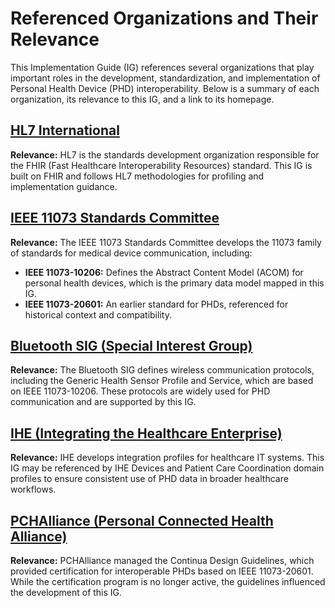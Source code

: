 # Referenced Organizations and Their Relevance

This Implementation Guide (IG) references several organizations that play important roles in the development, standardization, and implementation of Personal Health Device (PHD) interoperability. Below is a summary of each organization, its relevance to this IG, and a link to its homepage.

## [HL7 International](https://www.hl7.org/)
**Relevance:** HL7 is the standards development organization responsible for the FHIR (Fast Healthcare Interoperability Resources) standard. This IG is built on FHIR and follows HL7 methodologies for profiling and implementation guidance.

## [IEEE 11073 Standards Committee](https://sagroups.ieee.org/11073/)
**Relevance:** The IEEE 11073 Standards Committee develops the 11073 family of standards for medical device communication, including:
- **IEEE 11073-10206:** Defines the Abstract Content Model (ACOM) for personal health devices, which is the primary data model mapped in this IG.
- **IEEE 11073-20601:** An earlier standard for PHDs, referenced for historical context and compatibility.

## [Bluetooth SIG (Special Interest Group)](https://www.bluetooth.com/)
**Relevance:** The Bluetooth SIG defines wireless communication protocols, including the Generic Health Sensor Profile and Service, which are based on IEEE 11073-10206. These protocols are widely used for PHD communication and are supported by this IG.

## [IHE (Integrating the Healthcare Enterprise)](https://www.ihe.net/)
**Relevance:** IHE develops integration profiles for healthcare IT systems. This IG may be referenced by IHE Devices and Patient Care Coordination domain profiles to ensure consistent use of PHD data in broader healthcare workflows.

## [PCHAlliance (Personal Connected Health Alliance)](https://www.pchalliance.org/)
**Relevance:** PCHAlliance managed the Continua Design Guidelines, which provided certification for interoperable PHDs based on IEEE 11073-20601. While the certification program is no longer active, the guidelines influenced the development of this IG.
